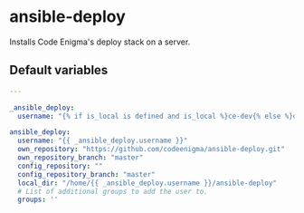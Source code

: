 # ansible-deploy
Installs Code Enigma's deploy stack on a server.
<!--TOC-->
<!--ENDTOC-->

<!--ROLEVARS-->
## Default variables
```yaml
---

_ansible_deploy:
  username: "{% if is_local is defined and is_local %}ce-dev{% else %}deploy{% endif %}"

ansible_deploy:
  username: "{{ _ansible_deploy.username }}"
  own_repository: "https://github.com/codeenigma/ansible-deploy.git"
  own_repository_branch: "master"
  config_repository: ""
  config_repository_branch: "master"
  local_dir: "/home/{{ _ansible_deploy.username }}/ansible-deploy"
  # List of additional groups to add the user to.
  groups: ''
  
```

<!--ENDROLEVARS-->
